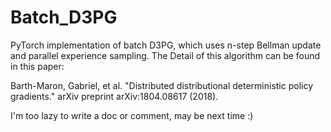 # Batch_D3PG
PyTorch implementation of batch D3PG, 
which uses n-step Bellman update and parallel experience sampling.
The Detail of this algorithm can be found in this paper:

Barth-Maron, Gabriel, et al. 
"Distributed distributional deterministic policy gradients." 
arXiv preprint arXiv:1804.08617 (2018).

I'm too lazy to write a doc or comment, may be next time :)
